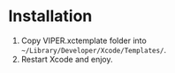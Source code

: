 # Installation

1. Copy VIPER.xctemplate folder into `~/Library/Developer/Xcode/Templates/`.
2. Restart Xcode and enjoy.
